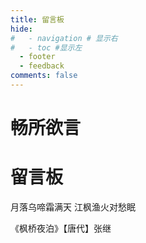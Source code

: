 ```yaml
---
title: 留言板
hide:
#   - navigation # 显示右
#   - toc #显示左
  - footer
  - feedback
comments: false
---
```

# 畅所欲言  
<div class="poem-wrap">
  <div class="poem-border poem-left"></div>
  <div class="poem-border poem-right"></div>
    <h1>留言板</h1>
    <p id="poem">月落乌啼霜满天 江枫渔火对愁眠</p>
    <p id="info"> 《枫桥夜泊》【唐代】张继</p>
  </div>


<div id="rcorners5" >
<div id="cusdis_thread"
  data-host="https://cusdis.com"
  data-app-id="eb2a665c-c895-4ba5-b9a4-985d8286170f"
  data-page-id="{{ PAGE_ID }}"
  data-page-url="{{ PAGE_URL }}"
  data-page-title="{{ PAGE_TITLE }}"
></div>
<script async defer src="https://cusdis.com/js/cusdis.es.js"></script>
<script defer src="https://cusdis.com/js/widget/lang/zh-cn.js"></script>
</div>

